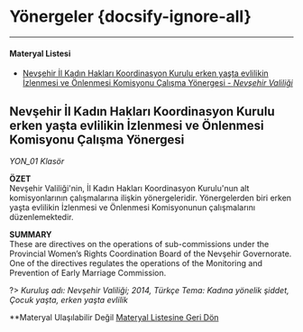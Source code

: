 # Yönergeler {docsify-ignore-all}
***
#### __Materyal Listesi__

 - [Nevşehir İl Kadın Hakları Koordinasyon Kurulu erken yaşta evlilikin İzlenmesi ve Önlenmesi Komisyonu Çalışma Yönergesi - *Nevşehir Valiliği*](#nevşehir-İl-kadın-hakları-koordinasyon-kurulu-erken-yaşta-evlilikin-İzlenmesi-ve-Önlenmesi-komisyonu-Çalışma-yönergesi)


## Nevşehir İl Kadın Hakları Koordinasyon Kurulu erken yaşta evlilikin İzlenmesi ve Önlenmesi Komisyonu Çalışma Yönergesi
*YON_01 Klasör*  

**ÖZET**  
 Nevşehir Valiliği'nin, İl Kadın Hakları Koordinasyon Kurulu'nun alt komisyonlarının çalışmalarına ilişkin yönergeleridir. Yönergelerden biri erken yaşta evlilikin İzlenmesi ve Önlenmesi Komisyonunun çalışmalarını düzenlemektedir.

 **SUMMARY**  
 These are directives on the operations of sub-commissions under the Provincial Women’s Rights Coordination Board of the Nevşehir Governorate. One of the directives regulates the operations of the Monitoring and Prevention of Early Marriage Commission.

?> *Kuruluş adı: Nevşehir Valiliği; 2014, Türkçe Tema: Kadına yönelik şiddet, Çocuk yaşta, erken yaşta evlilik*  

<!--
Nevşehir İl Kadın Hakları Koordinasyon Kurulu Erken Evliliklerin İzlenmesi ve Önlenmesi Komisyonu Çalışma Yönergesi [Dokümanı İncele](downloads\YON\YON_01\Erken-Evlilikleri-Onlenmesi-Yonergesi.pdf ':ignore')

Nevşehir İl Kadın Hakları Koordinasyon Kurulu Yerelde Eşitlik Çalışma, İzleme ve Değerlendirme Komisyonu Çalışma Yönergesi [Dokümanı İncele](downloads\YON\YON_01\Izleme-Degerlendirme-Yonergesi.pdf ':ignore')

Nevşehir İl Kadın Hakları Koordinasyon Kurulu Kadina Yönelik Şiddeti Önleme Komisyonu Çalışma Yönergesi [Dokümanı İncele](downloads\YON\YON_01\Kadina-Yonelik-Siddet-Yonergesi.pdf ':ignore')

Nevşehir İl Kadın Hakları Koordinasyon Kurulu Mahalle Çalişmalari Komisyonu Çalışma Yönergesi [Dokümanı İncele](downloads\YON\YON_01\Mahalle-Calismalari-Yonergesi.pdf ':ignore')
-->
**Materyal Ulaşılabilir Değil
[Materyal Listesine Geri Dön](#materyal-listesi)